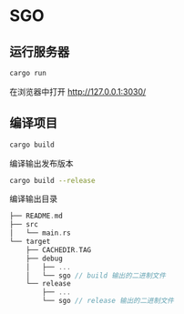 SGO
===


## 运行服务器

```sh
cargo run 
```

在浏览器中打开 http://127.0.0.1:3030/

## 编译项目

```sh
cargo build
```

编译输出发布版本

```sh
cargo build --release
```

编译输出目录

```rs
├── README.md
├── src
│   └── main.rs
└── target
    ├── CACHEDIR.TAG
    ├── debug
    │   ├── ...
    │   └── sgo // build 输出的二进制文件
    └── release
        ├── ...
        └── sgo // release 输出的二进制文件
```